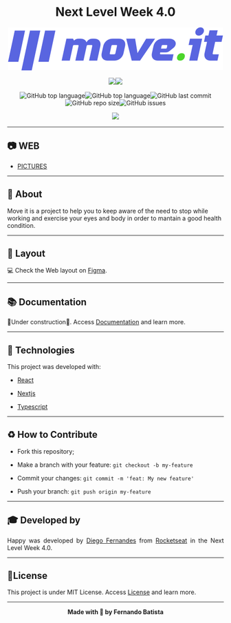 <h1 align="center">Next Level Week 4.0</h1>
<p align="center">
<img src="./.github/logo-full.svg"/>



<div align="center">
<img src="https://img.shields.io/badge/ROCKETSEAT-NLW%204.0-5965e0?style=for-the-badge&logo=appveyor"/><img src="https://img.shields.io/badge/LICENSE-MIT-5965e0?style=for-the-badge&logo=appveyor" />

![GitHub top language](https://img.shields.io/github/languages/count/Nandosbx/moveit-next?color=5965e0&&style=for-the-badge&logo=appveyor)![GitHub top language](https://img.shields.io/github/languages/top/Nandosbx/moveit-next?color=5965e0&&style=for-the-badge&logo=appveyor)![GitHub last commit](https://img.shields.io/github/last-commit/Nandosbx/moveit-next?color=5965e0&&style=for-the-badge&logo=appveyor)![GitHub repo size](https://img.shields.io/github/repo-size/Nandosbx/moveit-next?color=5965e0&&style=for-the-badge&logo=appveyor)![GitHub issues](https://img.shields.io/github/issues/Nandosbx/moveit-next?color=5965e0&&style=for-the-badge&logo=appveyor)
</div>

<p align="center">
<img src="./.github/moveit-mockup.png"/>
</p>


------------

<h2>	📷  WEB</h2>
<div>

- [PICTURES](https://github.com/Nandosbx/moveit-next/tree/master/web "Frontend")

</div>

------------


<h2>📖 About</h2>

Move it is a project to help you to keep aware of the need to stop while working and exercise your eyes and body in order to mantain a good health condition.

------------
<h2>🔖 Layout</h2>
<div align="justify">

💻 Check the Web layout on <a href="https://www.figma.com/file/jaJBSLyHnSws6uYw2i4QJz/Move.it-1.0-(Copy)?node-id=160%3A2761">Figma</a>.


------------

<h2>📚 Documentation</h2>

🚧Under construction🚧.
Access <a href="https://github.com/Nandosbx/moveit-next/blob/master/DOCUMENTATION.md">Documentation</a> and learn more.

------------

<h2>🚀 Technologies</h2>

This project was developed with:

- [React](https://reactjs.org/ "React")
  
- [Nextjs](https://nextjs.org/ "Nextjs")

- [Typescript](https://www.typescriptlang.org/ "Typescript")

------------


<h2>♻️ How to Contribute</h2>

- Fork this repository;

- Make a branch with your feature: `git checkout -b my-feature`

- Commit your changes: `git commit -m 'feat: My new feature'`

- Push your branch: `git push origin my-feature`

------------

<h2>🎓 Developed by</h2>
Happy was developed by <a href="https://github.com/diego3g">Diego Fernandes</a> from <a href="https://rocketseat.com.br/">Rocketseat</a> in the Next Level Week 4.0.

------------


<h2>📃License</h2>

This project is under MIT License. Access <a href="https://github.com/Nandosbx/moveit-next/blob/master/LICENSE.md">License</a> and learn more.

------------


<footer align="center">
 <strong align="center">Made with 💜 by Fernando Batista</strong>
</footer>
